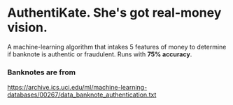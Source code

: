 # AuthentiKate. She's got real-money vision.

A machine-learning algorithm that intakes 5 features of money to determine if banknote is authentic or fraudulent. 
Runs with **75% accuracy**. 

### Banknotes are from
https://archive.ics.uci.edu/ml/machine-learning-databases/00267/data_banknote_authentication.txt
